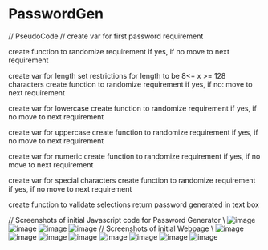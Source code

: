 # PasswordGen
// PseudoCode //
create var for first password requirement

create function to randomize requirement if yes, if no move to next requirement

create var for length
set restrictions for length to be 8<= x >= 128 characters
create function to randomize requirement if yes, if no: move to next requirement

create var for lowercase
create function to randomize requirement if yes, if no move to next requirement

create var for uppercase
create function to randomize requirement if yes, if no move to next requirement

create var for numeric
create function to randomize requirement if yes, if no move to next requirement

create var for special characters
create function to randomize requirement if yes, if no move to next requirement

create function to validate selections
return password generated in text box

//      Screenshots of initial Javascript code for Password Generator     \\
![image](https://user-images.githubusercontent.com/79474830/113372683-d8340a80-932e-11eb-860c-15e934e8303c.png)
![image](https://user-images.githubusercontent.com/79474830/113372711-e5e99000-932e-11eb-80ab-2fad39126ad2.png)
![image](https://user-images.githubusercontent.com/79474830/113372735-f437ac00-932e-11eb-902e-0f0240741bd0.png)
![image](https://user-images.githubusercontent.com/79474830/113372789-09143f80-932f-11eb-8009-9961d8a9fbe0.png)
//      Screenshots of initial Webpage      \\
![image](https://user-images.githubusercontent.com/79474830/113372878-3a8d0b00-932f-11eb-968d-b1662420eab6.png)
![image](https://user-images.githubusercontent.com/79474830/113372972-69a37c80-932f-11eb-90b4-56b44a87d12a.png)
![image](https://user-images.githubusercontent.com/79474830/113372998-7c1db600-932f-11eb-8e4e-38516e2860f7.png)
![image](https://user-images.githubusercontent.com/79474830/113373054-9bb4de80-932f-11eb-8e88-36ffb7f613c1.png)
![image](https://user-images.githubusercontent.com/79474830/113373076-ac655480-932f-11eb-8334-c5d9c4bb0e8f.png)
![image](https://user-images.githubusercontent.com/79474830/113373091-b8511680-932f-11eb-9b20-2bb0d7e4fe17.png)
![image](https://user-images.githubusercontent.com/79474830/113373113-c9018c80-932f-11eb-8fa8-c6f114e8fdd0.png)
![image](https://user-images.githubusercontent.com/79474830/113373130-d0c13100-932f-11eb-993c-f12623993eb0.png)

